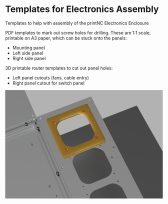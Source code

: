 # Templates for Electronics Assembly

Templates to help with assembly of the printNC Electronics Enclosure

PDF templates to mark out screw holes for drilling. These are 1:1 scale, printable on A3 paper, which can be stuck onto the panels:

- Mounting panel
- Left side panel
- Right side panel

3D printable router templates to cut out panel holes:

- Left panel cutouts (fans, cable entry)
- Right panel cutout for switch panel

![router template for fan](./router_template_render.png)
